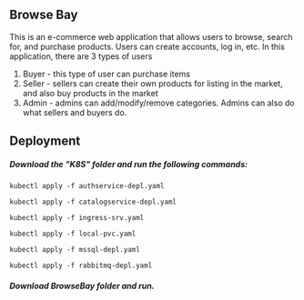 ## Browse Bay
This is an e-commerce web application that allows users to browse, search for, and purchase products. Users can create accounts, log in, etc. In this application, there are 3 types of users

1. Buyer - this type of user can purchase items
2. Seller - sellers can create their own products for listing in the market, and also buy products in the market
3. Admin - admins can add/modify/remove categories. Admins can also do what sellers and buyers do.

## Deployment
##### Download the "K8S" folder and run the following commands:
`kubectl apply -f authservice-depl.yaml`

`kubectl apply -f catalogservice-depl.yaml`

`kubectl apply -f ingress-srv.yaml`

`kubectl apply -f local-pvc.yaml`

`kubectl apply -f mssql-depl.yaml`

`kubectl apply -f rabbitmq-depl.yaml`

##### Download BrowseBay folder and run.
